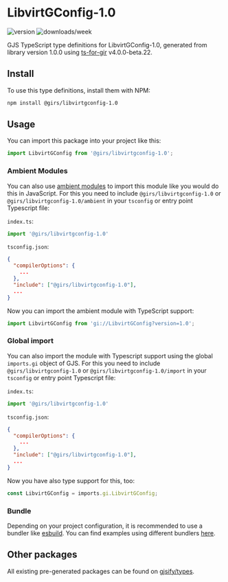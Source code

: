 
# LibvirtGConfig-1.0

![version](https://img.shields.io/npm/v/@girs/libvirtgconfig-1.0)
![downloads/week](https://img.shields.io/npm/dw/@girs/libvirtgconfig-1.0)


GJS TypeScript type definitions for LibvirtGConfig-1.0, generated from library version 1.0.0 using [ts-for-gir](https://github.com/gjsify/ts-for-gir) v4.0.0-beta.22.


## Install

To use this type definitions, install them with NPM:
```bash
npm install @girs/libvirtgconfig-1.0
```

## Usage

You can import this package into your project like this:
```ts
import LibvirtGConfig from '@girs/libvirtgconfig-1.0';
```

### Ambient Modules

You can also use [ambient modules](https://github.com/gjsify/ts-for-gir/tree/main/packages/cli#ambient-modules) to import this module like you would do this in JavaScript.
For this you need to include `@girs/libvirtgconfig-1.0` or `@girs/libvirtgconfig-1.0/ambient` in your `tsconfig` or entry point Typescript file:

`index.ts`:
```ts
import '@girs/libvirtgconfig-1.0'
```

`tsconfig.json`:
```json
{
  "compilerOptions": {
    ...
  },
  "include": ["@girs/libvirtgconfig-1.0"],
  ...
}
```

Now you can import the ambient module with TypeScript support: 

```ts
import LibvirtGConfig from 'gi://LibvirtGConfig?version=1.0';
```

### Global import

You can also import the module with Typescript support using the global `imports.gi` object of GJS.
For this you need to include `@girs/libvirtgconfig-1.0` or `@girs/libvirtgconfig-1.0/import` in your `tsconfig` or entry point Typescript file:

`index.ts`:
```ts
import '@girs/libvirtgconfig-1.0'
```

`tsconfig.json`:
```json
{
  "compilerOptions": {
    ...
  },
  "include": ["@girs/libvirtgconfig-1.0"],
  ...
}
```

Now you have also type support for this, too:

```ts
const LibvirtGConfig = imports.gi.LibvirtGConfig;
```

### Bundle

Depending on your project configuration, it is recommended to use a bundler like [esbuild](https://esbuild.github.io/). You can find examples using different bundlers [here](https://github.com/gjsify/ts-for-gir/tree/main/examples).

## Other packages

All existing pre-generated packages can be found on [gjsify/types](https://github.com/gjsify/types).


